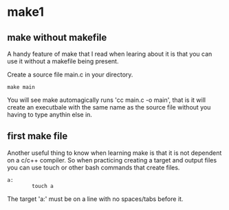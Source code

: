 # make1

## make without makefile
A handy feature of make that I read when learing about it is that you can use it without a makefile being present.

Create a source file main.c in your directory.
```
make main
```
You will see make automagically runs 'cc     main.c   -o main', that is it will create an executbale with the same name as the source file without you having to type anythin else in.

## first make file
Another useful thing to know when learning make is that it is not dependent on a c/c++ compiler. So when practicing creating a target and output files you can use touch or other bash commands that create files.
```
a:
        touch a
```
The target 'a:' must be on a line with no spaces/tabs before it.

